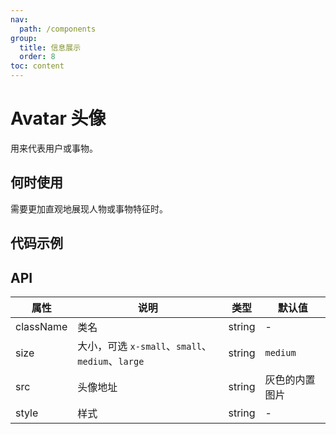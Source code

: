 ```yaml
---
nav:
  path: /components
group:
  title: 信息展示
  order: 8
toc: content
---
```


# Avatar 头像

<!-- <code src="../../docs/components/compatibility.tsx" inline="true"></code> -->

用来代表用户或事物。

## 何时使用

需要更加直观地展现人物或事物特征时。

## 代码示例

<code src='../../demo/pages/Avatar/index'></code>

## API

| 属性      | 说明       | 类型   | 默认值       |
|---------|----------|------|-----------|
| className | 类名      | string | -         |
| size     | 大小，可选 `x-small`、`small`、`medium`、`large` | string | `medium` |
| src      | 头像地址    | string | 灰色的内置图片 |
| style    | 样式      | string | -         |

